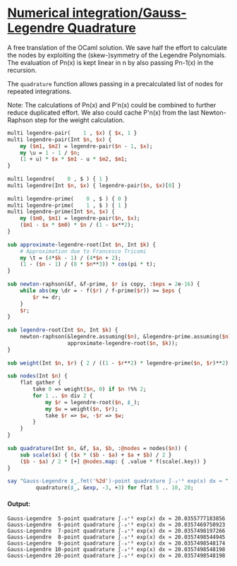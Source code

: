 [1]: https://rosettacode.org/wiki/Numerical_integration/Gauss-Legendre_Quadrature

# [Numerical integration/Gauss-Legendre Quadrature][1]

A free translation of the OCaml solution. We save half the effort to calculate the nodes by exploiting the (skew-)symmetry of the Legendre Polynomials.
The evaluation of Pn(x) is kept linear in n by also passing Pn-1(x) in the recursion.



The `quadrature` function allows passing in a precalculated list of nodes for repeated integrations.



Note: The calculations of Pn(x) and P'n(x) could be combined to further reduce duplicated effort. We also could cache P'n(x) from the last Newton-Raphson step for the weight calculation.

```perl
multi legendre-pair(    1 , $x) { $x, 1 }
multi legendre-pair(Int $n, $x) {
    my ($m1, $m2) = legendre-pair($n - 1, $x);
    my \u = 1 - 1 / $n;
    (1 + u) * $x * $m1 - u * $m2, $m1;
}
 
multi legendre(    0 , $ ) { 1 }
multi legendre(Int $n, $x) { legendre-pair($n, $x)[0] }
 
multi legendre-prime(    0 , $ ) { 0 }
multi legendre-prime(    1 , $ ) { 1 }
multi legendre-prime(Int $n, $x) {
    my ($m0, $m1) = legendre-pair($n, $x);
    ($m1 - $x * $m0) * $n / (1 - $x**2);
}
 
sub approximate-legendre-root(Int $n, Int $k) {
    # Approximation due to Francesco Tricomi
    my \t = (4*$k - 1) / (4*$n + 2);
    (1 - ($n - 1) / (8 * $n**3)) * cos(pi * t);
}
 
sub newton-raphson(&f, &f-prime, $r is copy, :$eps = 2e-16) {
    while abs(my \dr = - f($r) / f-prime($r)) >= $eps {
        $r += dr;
    }
    $r;
}
 
sub legendre-root(Int $n, Int $k) {
    newton-raphson(&legendre.assuming($n), &legendre-prime.assuming($n),
                   approximate-legendre-root($n, $k));
}
 
sub weight(Int $n, $r) { 2 / ((1 - $r**2) * legendre-prime($n, $r)**2) }
 
sub nodes(Int $n) {
    flat gather {
        take 0 => weight($n, 0) if $n !%% 2;
        for 1 .. $n div 2 {
            my $r = legendre-root($n, $_);
            my $w = weight($n, $r);
            take $r => $w, -$r => $w;
        }
    }
}
 
sub quadrature(Int $n, &f, $a, $b, :@nodes = nodes($n)) {
    sub scale($x) { ($x * ($b - $a) + $a + $b) / 2 }
    ($b - $a) / 2 * [+] @nodes.map: { .value * f(scale(.key)) }
}
 
say "Gauss-Legendre $_.fmt('%2d')-point quadrature ∫₋₃⁺³ exp(x) dx ≈ ",
         quadrature($_, &exp, -3, +3) for flat 5 .. 10, 20;
```

#### Output:
```
Gauss-Legendre  5-point quadrature ∫₋₃⁺³ exp(x) dx ≈ 20.0355777183856
Gauss-Legendre  6-point quadrature ∫₋₃⁺³ exp(x) dx ≈ 20.0357469750923
Gauss-Legendre  7-point quadrature ∫₋₃⁺³ exp(x) dx ≈ 20.0357498197266
Gauss-Legendre  8-point quadrature ∫₋₃⁺³ exp(x) dx ≈ 20.0357498544945
Gauss-Legendre  9-point quadrature ∫₋₃⁺³ exp(x) dx ≈ 20.0357498548174
Gauss-Legendre 10-point quadrature ∫₋₃⁺³ exp(x) dx ≈ 20.0357498548198
Gauss-Legendre 20-point quadrature ∫₋₃⁺³ exp(x) dx ≈ 20.0357498548198
```